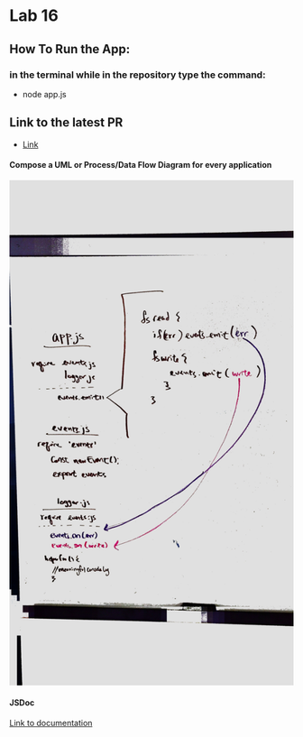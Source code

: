 # Lab 16

## How To Run the App:
### in the terminal while in the repository type the command: 
* node app.js <filename>

## Link to the latest PR
* [Link](https://github.com/austin-wood-401-advanced-javascript/lab-16/pull/4)

#### Compose a UML or Process/Data Flow Diagram for every application
 ![UML Reference](https://github.com/austin-wood-401-advanced-javascript/lab-16/blob/master/src/assets/IMG_1155.JPG)


#### JSDoc
[Link to documentation](https://github.com/austin-wood-401-advanced-javascript/lab-16/tree/master/docs)
